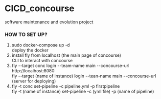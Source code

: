 # CICD_concourse

software maintenance and evolution project 

### HOW TO SET UP?
1. sudo docker-compose up -d <br> deploy the docker
2. install fly from localhost (the main page of concourse) <br> CLI to interact with concourse
3. fly --target conc login --team-name main --concourse-url http://localhost:8080 \
   fly --target (name of instance) login --tean-name main --concourse-url (server for deploying)
4. fly -t conc set-pipeline -c pipeline.yml -p firstpipeline \
   fly -t (name of instance) set-pipeline -c (yml file) -p (name of pipeline)	
